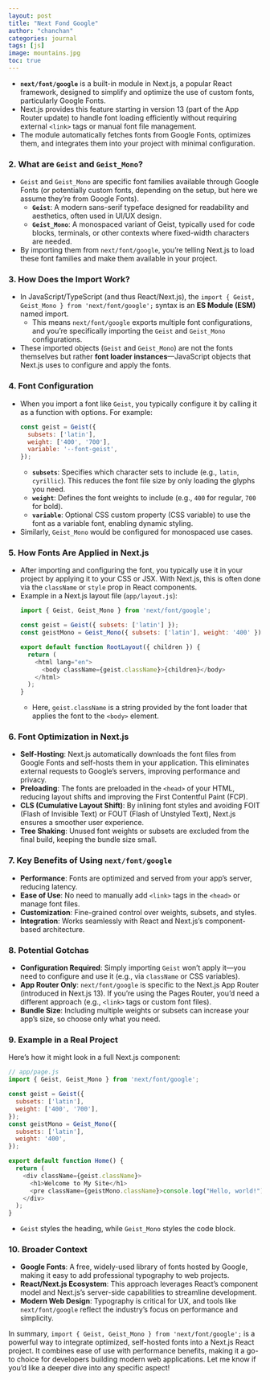 ```yaml
---
layout: post
title: "Next Fond Google"
author: "chanchan"
categories: journal
tags: [js]
image: mountains.jpg
toc: true
---
```


- **`next/font/google`** is a built-in module in Next.js, a popular React framework, designed to simplify and optimize the use of custom fonts, particularly Google Fonts.
- Next.js provides this feature starting in version 13 (part of the App Router update) to handle font loading efficiently without requiring external `<link>` tags or manual font file management.
- The module automatically fetches fonts from Google Fonts, optimizes them, and integrates them into your project with minimal configuration.

### 2. **What are `Geist` and `Geist_Mono`?**
- `Geist` and `Geist_Mono` are specific font families available through Google Fonts (or potentially custom fonts, depending on the setup, but here we assume they’re from Google Fonts).
  - **`Geist`**: A modern sans-serif typeface designed for readability and aesthetics, often used in UI/UX design.
  - **`Geist_Mono`**: A monospaced variant of Geist, typically used for code blocks, terminals, or other contexts where fixed-width characters are needed.
- By importing them from `next/font/google`, you’re telling Next.js to load these font families and make them available in your project.

### 3. **How Does the Import Work?**
- In JavaScript/TypeScript (and thus React/Next.js), the `import { Geist, Geist_Mono } from 'next/font/google';` syntax is an **ES Module (ESM)** named import.
  - This means `next/font/google` exports multiple font configurations, and you’re specifically importing the `Geist` and `Geist_Mono` configurations.
- These imported objects (`Geist` and `Geist_Mono`) are not the fonts themselves but rather **font loader instances**—JavaScript objects that Next.js uses to configure and apply the fonts.

### 4. **Font Configuration**
- When you import a font like `Geist`, you typically configure it by calling it as a function with options. For example:
  ```javascript
  const geist = Geist({
    subsets: ['latin'],
    weight: ['400', '700'],
    variable: '--font-geist',
  });
  ```
  - **`subsets`**: Specifies which character sets to include (e.g., `latin`, `cyrillic`). This reduces the font file size by only loading the glyphs you need.
  - **`weight`**: Defines the font weights to include (e.g., `400` for regular, `700` for bold).
  - **`variable`**: Optional CSS custom property (CSS variable) to use the font as a variable font, enabling dynamic styling.
- Similarly, `Geist_Mono` would be configured for monospaced use cases.

### 5. **How Fonts Are Applied in Next.js**
- After importing and configuring the font, you typically use it in your project by applying it to your CSS or JSX. With Next.js, this is often done via the `className` or `style` prop in React components.
- Example in a Next.js layout file (`app/layout.js`):
  ```javascript
  import { Geist, Geist_Mono } from 'next/font/google';

  const geist = Geist({ subsets: ['latin'] });
  const geistMono = Geist_Mono({ subsets: ['latin'], weight: '400' });

  export default function RootLayout({ children }) {
    return (
      <html lang="en">
        <body className={geist.className}>{children}</body>
      </html>
    );
  }
  ```
  - Here, `geist.className` is a string provided by the font loader that applies the font to the `<body>` element.

### 6. **Font Optimization in Next.js**
- **Self-Hosting**: Next.js automatically downloads the font files from Google Fonts and self-hosts them in your application. This eliminates external requests to Google’s servers, improving performance and privacy.
- **Preloading**: The fonts are preloaded in the `<head>` of your HTML, reducing layout shifts and improving the First Contentful Paint (FCP).
- **CLS (Cumulative Layout Shift)**: By inlining font styles and avoiding FOIT (Flash of Invisible Text) or FOUT (Flash of Unstyled Text), Next.js ensures a smoother user experience.
- **Tree Shaking**: Unused font weights or subsets are excluded from the final build, keeping the bundle size small.

### 7. **Key Benefits of Using `next/font/google`**
- **Performance**: Fonts are optimized and served from your app’s server, reducing latency.
- **Ease of Use**: No need to manually add `<link>` tags in the `<head>` or manage font files.
- **Customization**: Fine-grained control over weights, subsets, and styles.
- **Integration**: Works seamlessly with React and Next.js’s component-based architecture.

### 8. **Potential Gotchas**
- **Configuration Required**: Simply importing `Geist` won’t apply it—you need to configure and use it (e.g., via `className` or CSS variables).
- **App Router Only**: `next/font/google` is specific to the Next.js App Router (introduced in Next.js 13). If you’re using the Pages Router, you’d need a different approach (e.g., `<link>` tags or custom font files).
- **Bundle Size**: Including multiple weights or subsets can increase your app’s size, so choose only what you need.

### 9. **Example in a Real Project**
Here’s how it might look in a full Next.js component:
```javascript
// app/page.js
import { Geist, Geist_Mono } from 'next/font/google';

const geist = Geist({
  subsets: ['latin'],
  weight: ['400', '700'],
});
const geistMono = Geist_Mono({
  subsets: ['latin'],
  weight: '400',
});

export default function Home() {
  return (
    <div className={geist.className}>
      <h1>Welcome to My Site</h1>
      <pre className={geistMono.className}>console.log("Hello, world!")</pre>
    </div>
  );
}
```
- `Geist` styles the heading, while `Geist_Mono` styles the code block.

### 10. **Broader Context**
- **Google Fonts**: A free, widely-used library of fonts hosted by Google, making it easy to add professional typography to web projects.
- **React/Next.js Ecosystem**: This approach leverages React’s component model and Next.js’s server-side capabilities to streamline development.
- **Modern Web Design**: Typography is critical for UX, and tools like `next/font/google` reflect the industry’s focus on performance and simplicity.

In summary, `import { Geist, Geist_Mono } from 'next/font/google';` is a powerful way to integrate optimized, self-hosted fonts into a Next.js React project. It combines ease of use with performance benefits, making it a go-to choice for developers building modern web applications. Let me know if you’d like a deeper dive into any specific aspect!